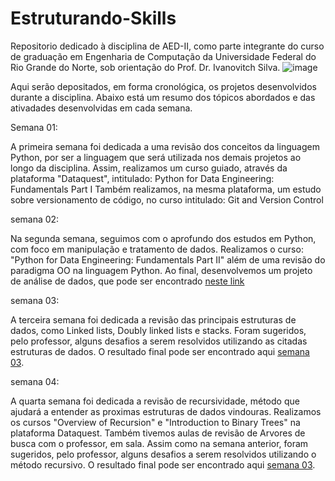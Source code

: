 # Estruturando-Skills
Repositorio dedicado à disciplina de AED-II, como parte integrante do curso de graduação em Engenharia de Computação da Universidade Federal do Rio Grande do Norte, sob
orientação do Prof. Dr. Ivanovitch Silva.
![image](https://user-images.githubusercontent.com/102931554/227108425-3e99bbac-3691-442c-9499-0cfdf7c973c8.png)


Aqui serão depositados, em forma cronológica, os projetos desenvolvidos durante a disciplina. 
Abaixo está um resumo dos tópicos abordados e das ativadades desenvolvidas em cada semana.

Semana 01:

A primeira semana foi dedicada a uma revisão dos conceitos da linguagem Python, por ser a linguagem que será utilizada nos demais projetos ao longo da disciplina.
Assim, realizamos um curso guiado, através da plataforma "Dataquest", intitulado: Python for Data Engineering: Fundamentals Part I
Também realizamos, na mesma plataforma, um estudo sobre versionamento de código, no curso intitulado: Git and Version Control

semana 02:

Na segunda semana, seguimos com o aprofundo dos estudos em Python, com foco em manipulação e tratamento de dados. Realizamos o curso: "Python for Data Engineering: Fundamentals Part II" além de uma revisão do paradigma OO na linguagem Python. Ao final, desenvolvemos um projeto de análise de dados, que pode ser encontrado 
[neste link](https://github.com/Nilsiane/Estruturando-Skills/tree/main/Semana_02)

semana 03:

A terceira semana foi dedicada a revisão das principais estruturas de dados, como Linked lists, Doubly linked lists e stacks. Foram sugeridos, pelo professor, alguns desafios a serem resolvidos utilizando as citadas estruturas de dados. O resultado final pode ser encontrado aqui [semana 03](https://github.com/Nilsiane/Estruturando-Skills/tree/main/Semana03).

semana 04:

A quarta semana foi dedicada a revisão de recursividade, método que ajudará a entender as proximas estruturas de dados vindouras. Realizamos os cursos "Overview of Recursion" e "Introduction to Binary Trees" na plataforma Dataquest. Também tivemos aulas de revisão de Arvores de busca com o professor, em sala. Assim como na semana anterior, foram sugeridos, pelo professor, alguns desafios a serem resolvidos utilizando o método recursivo. O resultado final pode ser encontrado aqui [semana 03](https://github.com/Nilsiane/Estruturando-Skills/tree/main/Semana04).
